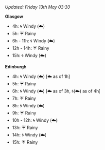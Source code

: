 *Updated: Friday 13th May 03:30*

**Glasgow**

* 4h: :cyclone: Windy (:cloud:)
* 5h: :umbrella: Rainy
* 6h - 11h: :cyclone: Windy (:cloud:)
* 12h - 14h: :umbrella: Rainy
* 15h: :cyclone: Windy (:cloud:)

**Edinburgh**

* 4h: :cyclone: Windy (:cloud:) [:cloud: as of 1h]
* 5h: :umbrella: Rainy
* 6h: :cyclone: Windy (:cloud:) [:cloud: as of 3h, :cyclone:(:cloud:) as of 4h]
* 7h: :umbrella: Rainy
* 8h: :cyclone: Windy (:cloud:)
* 9h: :umbrella: Rainy
* 10h - 12h: :cyclone: Windy (:cloud:)
* 13h: :umbrella: Rainy
* 14h: :cyclone: Windy (:cloud:)
* 15h: :umbrella: Rainy
